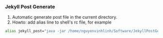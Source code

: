 ### Jekyll Post Generate
1. Automatic generate post file in the current directory.
2. Howto: add alias line to shell's rc file, for example
```bash
alias jekyll_post="java -jar /home/nguyenvinhlinh/Software/JekyllPostGenerate.jar"
```
